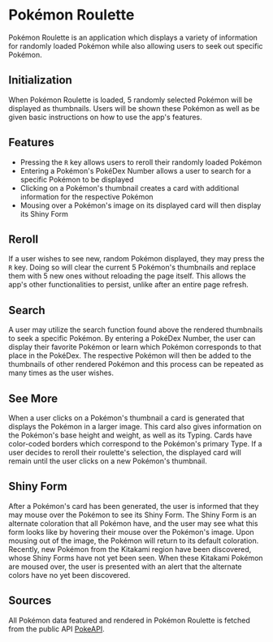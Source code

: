 # Pokémon Roulette

Pokémon Roulette is an application which displays a variety of information for randomly loaded Pokémon while also allowing users to seek out specific Pokémon.

## Initialization

When Pokémon Roulette is loaded, 5 randomly selected Pokémon will be displayed as thumbnails. Users will be shown these Pokémon as well as be given basic instructions on how to use the app's features.

## Features

* Pressing the `R` key allows users to reroll their randomly loaded Pokémon
* Entering a Pokémon's PokéDex Number allows a user to search for a specific Pokémon to be displayed
* Clicking on a Pokémon's thumbnail creates a card with additional information for the respective Pokémon
* Mousing over a Pokémon's image on its displayed card will then display its Shiny Form

## Reroll

If a user wishes to see new, random Pokémon displayed, they may press the `R` key. Doing so will clear the current 5 Pokémon's thumbnails and replace them with 5 new ones without reloading the page itself. This allows the app's other functionalities to persist, unlike after an entire page refresh.

## Search

A user may utilize the search function found above the rendered thumbnails to seek a specific Pokémon. By entering a PokéDex Number, the user can display their favorite Pokémon or learn which Pokémon corresponds to that place in the PokéDex. The respective Pokémon will then be added to the thumbnails of other rendered Pokémon and this process can be repeated as many times as the user wishes.

## See More

When a user clicks on a Pokémon's thumbnail a card is generated that displays the Pokémon in a larger image. This card also gives information on the Pokémon's base height and weight, as well as its Typing. Cards have color-coded borders which correspond to the Pokémon's primary Type. If a user decides to reroll their roulette's selection, the displayed card will remain until the user clicks on a new Pokémon's thumbnail.

## Shiny Form

After a Pokémon's card has been generated, the user is informed that they may mouse over the Pokémon to see its Shiny Form. The Shiny Form is an alternate coloration that all Pokémon have, and the user may see what this form looks like by hovering their mouse over the Pokémon's image. Upon mousing out of the image, the Pokémon will return to its default coloration. Recently, new Pokémon from the Kitakami region have been discovered, whose Shiny Forms have not yet been seen. When these Kitakami Pokémon are moused over, the user is presented with an alert that the alternate colors have no yet been discovered.

## Sources

All Pokémon data featured and rendered in Pokémon Roulette is fetched from the public API [PokeAPI](https://pokeapi.co).